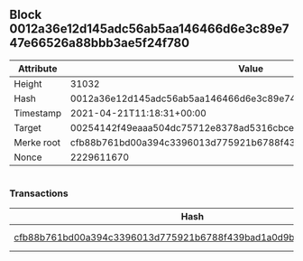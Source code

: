 ## Block 0012a36e12d145adc56ab5aa146466d6e3c89e747e66526a88bbb3ae5f24f780

Attribute | Value
--- | ---
Height | 31032
Hash | 0012a36e12d145adc56ab5aa146466d6e3c89e747e66526a88bbb3ae5f24f780
Timestamp | 2021-04-21T11:18:31+00:00
Target | 00254142f49eaaa504dc75712e8378ad5316cbcead634704b3734b6271167cc4
Merke root | cfb88b761bd00a394c3396013d775921b6788f439bad1a0d9b61ec9d7341bfc7
Nonce | 2229611670

```

```

### Transactions

Hash | Amount
--- | ---
[cfb88b761bd00a394c3396013d775921b6788f439bad1a0d9b61ec9d7341bfc7](cfb88b761bd00a394c3396013d775921b6788f439bad1a0d9b61ec9d7341bfc7.md) | 10.00000000 SKEPTI 
